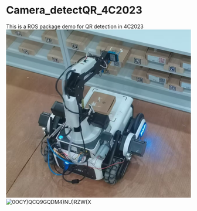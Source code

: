 # Camera_detectQR_4C2023
This is a ROS package demo for QR detection in 4C2023
![](图片2.png)
![0OCY)QCQ9GQDM4)NU)RZW{X](https://github.com/HEA1OR/Camera_detectQR_4C2023/assets/92584983/d7669744-4d2f-4421-b551-d7a092a03f4d)
